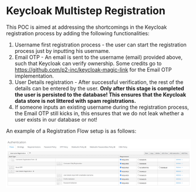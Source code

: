 # Keycloak Multistep Registration

This POC is aimed at addressing the shortcomings in the Keycloak registration process by adding the following functionalities:

1. Username first registration process - the user can start the registration process just by inputting his username.
2. Email OTP - An email is sent to the username (email) provided above, such that Keycloak can verify ownership. Some credits go to https://github.com/p2-inc/keycloak-magic-link for the Email OTP implementation.
3. User Details registration - After successful verification, the rest of the details can be entered by the user. **Only after this stage is completed the user is persisted to the database! This ensures that the Keycloak data store is not littered with spam registrations.**
4. If someone inputs an existing username during the registration process, the Email OTP still kicks in, this ensures that we do not leak whether a user exists in our database or not!

An example of a Registration Flow setup is as follows:

![](/docs/img/img.png)